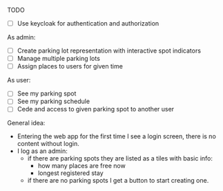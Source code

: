 TODO

* [ ] Use keycloak for authentication and authorization


As admin:
* [ ] Create parking lot representation with interactive spot indicators
* [ ] Manage multiple parking lots
* [ ] Assign places to users for given time

As user:
* [ ] See my parking spot
* [ ] See my parking schedule
* [ ] Cede and access to given parking spot to another user

General idea:
- Entering the web app for the first time I see a login screen, there is no content without login.
- I log as an admin:
  - if there are parking spots they are listed as a tiles with basic info:
    - how many places are free now
    - longest registered stay
  - if there are no parking spots I get a button to start creating one.
